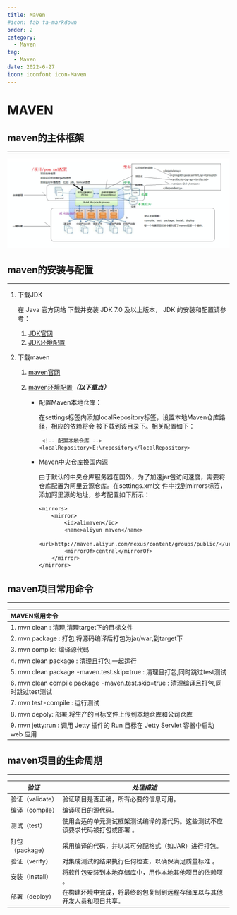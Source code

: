 ```yaml
---
title: Maven
#icon: fab fa-markdown
order: 2
category:
  - Maven
tag:
  - Maven
date: 2022-6-27
icon: iconfont icon-Maven
---
```

# MAVEN

## maven的主体框架

---

![image-20230625142124724](.\img\image-20230625142124724.png)

## maven的安装与配置

---

1. 下载JDK

   在 Java 官⽅⽹站 下载并安装 JDK 7.0 及以上版本， JDK 的安装和配置请参考：

   1. [JDK官网](https://www.oracle.com/java/technologies/)
   2. [JDK环境配置](https://blog.csdn.net/xhmico/article/details/122390181)

2. 下载maven

   1. [maven官网](https://maven.apache.org/download.cgi)

   2. [maven环境配置](https://blog.csdn.net/u012660464/article/details/114113349)***（以下重点）***

      * 配置Maven本地仓库：

        在settings标签内添加localRepository标签，设置本地Maven仓库路径，相应的依赖将会 被下载到该⽬录下。相关配置如下：

        ~~~maven
         <!-- 配置本地仓库 -->
        <localRepository>E:\repository</localRepository>
        ~~~

      * Maven中央仓库换国内源

        由于默认的中央仓库服务器在国外，为了加速jar包访问速度，需要将仓库配置为阿⾥云源仓库。在settings.xml⽂ 件中找到mirrors标签，添加阿⾥源的地址，参考配置如下所示：

        ~~~maven
        <mirrors>
            <mirror>
                <id>alimaven</id>
                <name>aliyun maven</name>
                <url>http://maven.aliyun.com/nexus/content/groups/public/</url>
                <mirrorOf>central</mirrorOf>
            </mirror>
        </mirrors>
        ~~~

## maven项目常用命令

***

| MAVEN常用命令                                                |
| :----------------------------------------------------------- |
| 1. mvn clean : 清理,清理target下的⽬标⽂件                   |
| 2. mvn package : 打包,将源码编译后打包为jar/war,到target下   |
| 3. mvn compile: 编译源代码                                   |
| 4. mvn clean package : 清理且打包,⼀起运⾏                   |
| 5. mvn clean package -maven.test.skip=true : 清理且打包,同时跳过test测试 |
| 6. mvn clean compile package -maven.test.skip=true : 清理编译且打包,同时跳过test测试 |
| 7. mvn test-compile : 运⾏测试                               |
| 8. mvn depoly: 部署,将⽣产的⽬标⽂件上传到本地仓库和公司仓库 |
| 9. mvn jetty:run : 调⽤ Jetty 插件的 Run ⽬标在 Jetty Servlet 容器中启动 web 应⽤ |

## maven项目的生命周期

***

| ***验证***       | ***处理描述***                                               |
| ---------------- | ------------------------------------------------------------ |
| 验证（validate） | 验证项⽬是否正确，所有必要的信息可⽤。                       |
| 编译（compile）  | 编译项⽬的源代码。                                           |
| 测试（test）     | 使⽤合适的单元测试框架测试编译的源代码。这些测试不应该要求代码被打包或部署 。 |
| 打包（package）  | 采⽤编译的代码，并以其可分配格式（如JAR）进⾏打包。          |
| 验证（verify）   | 对集成测试的结果执⾏任何检查，以确保满⾜质量标准 。          |
| 安装（install）  | 将软件包安装到本地存储库中，⽤作本地其他项⽬的依赖项 。      |
| 部署（deploy）   | 在构建环境中完成，将最终的包复制到远程存储库以与其他开发⼈员和项⽬共享。 |
